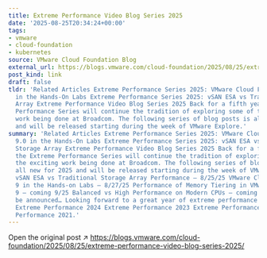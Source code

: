 ```yaml
---
title: Extreme Performance Video Blog Series 2025
date: '2025-08-25T20:34:24+00:00'
tags:
- vmware
- cloud-foundation
- kubernetes
source: VMware Cloud Foundation Blog
external_url: https://blogs.vmware.com/cloud-foundation/2025/08/25/extreme-performance-video-blog-series-2025/
post_kind: link
draft: false
tldr: 'Related Articles Extreme Performance Series 2025: VMware Cloud Foundation 9.0
  in the Hands-On Labs Extreme Performance Series 2025: vSAN ESA vs Traditional Storage
  Array Extreme Performance Video Blog Series 2025 Back for a fifth year, the Extreme
  Performance Series will continue the tradition of exploring some of the exciting
  work being done at Broadcom. The following series of blog posts is all new for 2025
  and will be released starting during the week of VMware Explore.'
summary: 'Related Articles Extreme Performance Series 2025: VMware Cloud Foundation
  9.0 in the Hands-On Labs Extreme Performance Series 2025: vSAN ESA vs Traditional
  Storage Array Extreme Performance Video Blog Series 2025 Back for a fifth year,
  the Extreme Performance Series will continue the tradition of exploring some of
  the exciting work being done at Broadcom. The following series of blog posts is
  all new for 2025 and will be released starting during the week of VMware Explore.
  vSAN ESA vs Traditional Storage Array Performance – 8/25/25 VMware Cloud Foundation
  9 in the Hands-on Labs – 8/27/25 Performance of Memory Tiering in VMware Cloud Foundation
  9 – coming 9/25 Balanced vs High Performance on Modern CPUs – coming 9/25 More to
  be announced… Looking forward to a great year of extreme performance! Previous years:
  Extreme Performance 2024 Extreme Performance 2023 Extreme Performance 2022 Extreme
  Performance 2021.'
---
```

Open the original post ↗ https://blogs.vmware.com/cloud-foundation/2025/08/25/extreme-performance-video-blog-series-2025/
